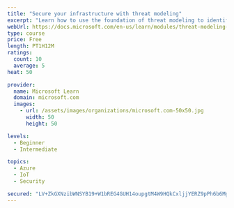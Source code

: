 ```yaml
---
title: "Secure your infrastructure with threat modeling"
excerpt: "Learn how to use the foundation of threat modeling to identify enterprise risks and find ways to reduce or eliminate them."
webUrl: https://docs.microsoft.com/en-us/learn/modules/threat-modeling-enterprise-infrastructure/
type: course
price: Free
length: PT1H12M
ratings:
  count: 10
  average: 5
heat: 50

provider:
  name: Microsoft Learn
  domain: microsoft.com
  images:
    - url: /assets/images/organizations/microsoft.com-50x50.jpg
      width: 50
      height: 50

levels:
  - Beginner
  - Intermediate

topics:
  - Azure
  - IoT
  - Security

secured: "LV+ZkGXNzibWNSYB19+W1bREG4GUH14oupgtM4W9HQkCxljjYERZ9pPh6b6MgMPC4RNggWx35p3W3ICgmDLz6mkQ+xCVGIZRnMHPbiU1zWbSYSk9UgfBwPQ81D3hiCSWQtwzNkfUrO3RN6cyNwemjV6uSPLne2SFv+Zo/pUv7szo83XYTzHOyhRerQNTdJN9o0QW2ZUmHhCPARpM7HgnbAUNpbHAdRSuEy01cjdf1iuHrJo6aL+2ra5t2nk+GtwY+YwDl6x5TNFQK5I19AD9U54fzT89O52mNyIOjiVqHHns13CaZKP7HxRBy8jjZjsRr3w+o8Fei3nc7NlIIhmmwgtEFhv29qccO2to0omAjA1MAO/Ghkp7A8aeEjiaHKe27wVXAWhzdwkNjVrSB4jUKJct8ldxUJGY36xguik0Ia8=;aTaMVcWeDQhE1pMl0dhApQ=="
---
```


